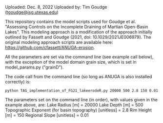 Uploaded: Dec. 8, 2022
Uploaded by: Tim Goudge (tgoudge@jsg.utexas.edu)

This repository contains the model scripts used for Goudge et al. "Assessing Controls on the Incomplete Draining of Martian Open-Basin Lakes". This modeling approach is a modification of the approach initially outlined by Fassett and Goudge (2021, doi: 10.1029/2021JE006979). The original modeling approach scripts are available here: https://github.com/cfassett/ANUGA-erosion.

All the parameters are set via the command line (see example call below), with the exception of the model domain grain size, which is set in model_params.py ("grainD").

The code call from the command line (so long as ANUGA is also installed correctly) is:

	python TAG_implementation_of_FG21_lakeerodeR.py 20000 500 2.8 150 0.01


The parameters set on the command line (in order), with values given in the example above, are:
	Lake Radius [m] = 20000
	Lake Depth [m] = 500
	Topographic Exponent (for basin topography) [unitless] = 2.8
	Rim Height [m] = 150
	Regional Slope [unitless] = 0.01